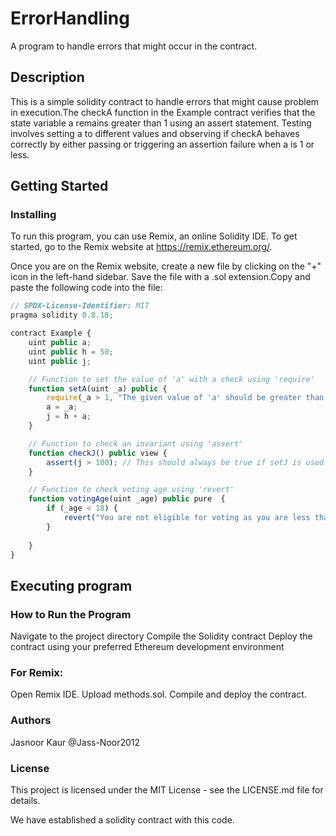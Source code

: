 # ErrorHandling
A program to handle errors that might occur in the contract.

## Description
This is a simple solidity contract to handle errors that might cause problem in execution.The checkA function in the Example contract verifies that the state variable a remains greater than 1 using an assert statement. Testing involves setting a to different values and observing if checkA behaves correctly by either passing or triggering an assertion failure when a is 1 or less.


## Getting Started

### Installing

To run this program, you can use Remix, an online Solidity IDE. To get started, go to the Remix website at https://remix.ethereum.org/.

Once you are on the Remix website, create a new file by clicking on the "+" icon in the left-hand sidebar. Save the file with a .sol extension.Copy and paste the following code into the file:

```javascript
// SPDX-License-Identifier: MIT
pragma solidity 0.8.18;

contract Example {
    uint public a;
    uint public h = 50;
    uint public j;

    // Function to set the value of 'a' with a check using 'require'
    function setA(uint _a) public {
        require(_a > 1, "The given value of 'a' should be greater than one.");  
        a = _a;
        j = h + a;  
    }

    // Function to check an invariant using 'assert'
    function checkJ() public view {
        assert(j > 100); // This should always be true if setJ is used correctly
    }

    // Function to check voting age using 'revert'
    function votingAge(uint _age) public pure  {
        if (_age < 18) {
            revert("You are not eligible for voting as you are less than 18 years old.");
        }
       
    }
}


```
## Executing program
### How to Run the Program
Navigate to the project directory
Compile the Solidity contract
Deploy the contract using your preferred Ethereum development environment

### For Remix:
Open Remix IDE.
Upload methods.sol.
Compile and deploy the contract.

### Authors
Jasnoor Kaur @Jass-Noor2012

### License
This project is licensed under the MIT License - see the LICENSE.md file for details.

We have established a solidity contract with this code.

